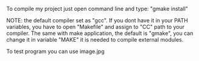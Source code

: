 To compile my project just open command line and type: "gmake install"

NOTE: the default compiler set as "gcc". If you dont have it in your PATH variables,
you have to open "Makefile" and assign to "CC" path to your compiler. The same with make application,
the default is "gmake", you can change it in variable "MAKE" it is needed to compile external modules.


To test program you can use image.jpg

